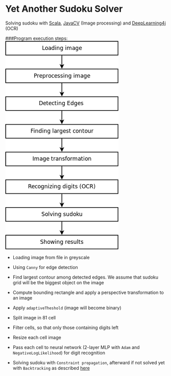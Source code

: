  Yet Another Sudoku Solver
=================================================
Solving sudoku with [Scala](http://www.scala-lang.org/), [JavaCV](https://github.com/bytedeco/javacv) (Image processing) and [DeepLearning4j](https://deeplearning4j.org/) (OCR)

###Program execution steps: 
![Program steps](steps.png)

 

- Loading image from file in greyscale

- Using `Canny` for  edge detection

- Find largest contour among detected edges. We assume that sudoku grid will be the biggest object on the image
- Compute bounding rectangle and apply a perspective transformation to an image
- Apply `adaptiveTheshold` (image will become binary)
- Split image in 81 cell
- Filter cells, so that only those containing digits left
- Resize each cell image
- Pass each cell to neural network (2-layer MLP with `Adam` and `NegativeLogLikelihood`) for digit recognition
- Solving sudoku with `Constraint propagation`, afterward if not solved yet with `Backtracking` as described [here](http://norvig.com/sudoku.html)

